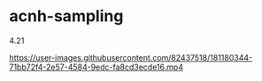 # acnh-sampling


4.21

https://user-images.githubusercontent.com/82437518/181180344-71bb72f4-2e57-4584-9edc-fa8cd3ecde16.mp4

